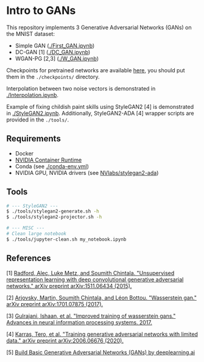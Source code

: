 # Intro to GANs

This repository implements 3 Generative Adversarial Networks (GANs) on the MNIST dataset:
 * Simple GAN ([./First_GAN.ipynb](./First_GAN.ipynb))
 * DC-GAN [1] ([./DC_GAN.ipynb](./DC_GAN.ipynb))
 * WGAN-PG [2,3] ([./W_GAN.ipynb](./W_GAN.ipynb))

Checkpoints for pretrained networks are available [here](https://drive.google.com/drive/folders/1pe1uFsKbNa1B8kYuiMptQpi2fLXi8oLe?usp=sharing), you should put them in the `./checkpoints/` directory.

Interpolation between two noise vectors is demonstrated in [./Interpolation.ipynb](./Interpolation.ipynb).

Example of fixing childish paint skills using StyleGAN2 [4] is demonstrated in [./StyleGAN2.ipynb](./StyleGAN2.ipynb).
Additionally, StyleGAN2-ADA [4] wrapper scripts are provided in the `./tools/`.

## Requirements

* Docker
* [NVIDIA Container Runtime](https://github.com/NVIDIA/nvidia-container-runtime)
* Conda (see [./conda-env.yml](./conda-env.yml))
* NVIDIA GPU, NVIDIA drivers (see [NVlabs/stylegan2-ada](https://github.com/NVlabs/stylegan2-ada))

## 

## Tools

```bash
# --- StyleGAN2 ---
$ ./tools/stylegan2-generate.sh -h
$ ./tools/stylegan2-projector.sh -h

# --- MISC ---
# Clean large notebook
$ ./tools/jupyter-clean.sh my_notebook.ipynb
```

## References
[1] [Radford, Alec, Luke Metz, and Soumith Chintala. "Unsupervised representation learning with deep convolutional generative adversarial networks." arXiv preprint arXiv:1511.06434 (2015).](https://arxiv.org/pdf/1511.06434v1.pdf)

[2] [Arjovsky, Martin, Soumith Chintala, and Léon Bottou. "Wasserstein gan." arXiv preprint arXiv:1701.07875 (2017).](https://arxiv.org/pdf/1701.07875.pdf)

[3] [Gulrajani, Ishaan, et al. "Improved training of wasserstein gans." Advances in neural information processing systems. 2017.](https://arxiv.org/pdf/1704.00028.pdf)

[4] [Karras, Tero, et al. "Training generative adversarial networks with limited data." arXiv preprint arXiv:2006.06676 (2020).](https://arxiv.org/pdf/2006.06676.pdf)

[5] [Build Basic Generative Adversarial Networks (GANs) by deeplearning.ai](https://www.coursera.org/learn/build-basic-generative-adversarial-networks-gans)